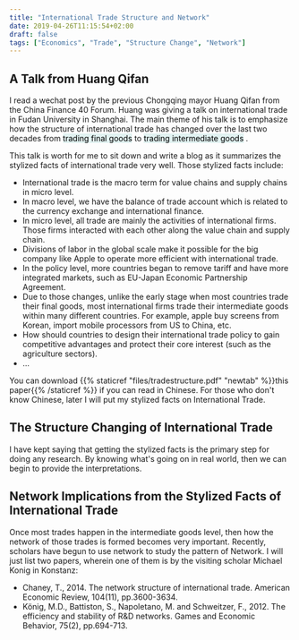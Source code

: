 ```yaml
---
title: "International Trade Structure and Network"
date: 2019-04-26T11:15:54+02:00
draft: false
tags: ["Economics", "Trade", "Structure Change", "Network"]
---
```


## A Talk from Huang Qifan

I read a wechat post by the previous Chongqing mayor Huang Qifan from the China Finance 40 Forum. Huang was giving a talk on international trade in Fudan University in Shanghai. The main theme of his talk is to emphasize how the structure of international trade has changed over the last two decades from <mark style = "background-color:#E1F2F1">trading final goods</mark> to <mark style = "background-color:#E1F2F1">trading intermediate goods</mark> .

This talk is worth for me to sit down and write a blog as it summarizes the stylized facts of international trade very well. Those stylized facts include:

* International trade is the macro term for value chains and supply chains in micro level.
* In macro level, we have the balance of trade account which is related to the currency exchange and international finance.
* In micro level, all trade are mainly the activities of international firms. Those firms interacted with each other along the value chain and supply chain.
* Divisions of labor in the global scale make it possible for the big company like Apple to operate more efficient with international trade.
* In the policy level, more countries began to remove tariff and have more integrated markets, such as EU-Japan Economic Partnership Agreement.
* Due to those changes, unlike the early stage when most countries trade their final goods, most international firms trade their intermediate goods within many different countries. For example, apple buy screens from Korean, import mobile processors from US to China, etc.
* How should countries to design their international trade policy to gain competitive advantages and protect their core interest (such as the agriculture sectors).
* ...

You can download {{% staticref "files/tradestructure.pdf" "newtab" %}}this paper{{% /staticref %}} if you can read in Chinese. For those who don't know Chinese, later I will put my stylized facts on International Trade.


##  The Structure Changing of International Trade

I have kept saying that getting the stylized facts is the primary step for doing any research. By knowing what's going on in real world, then we can begin to provide the interpretations.



##  Network Implications from the Stylized Facts of International Trade

Once most trades happen in the intermediate goods level, then how the network of those trades is formed becomes very important. Recently, scholars have begun to use network to study the pattern of Network. I will just list two papers, wherein one of them is by the visiting scholar Michael Konig in Konstanz:

* Chaney, T., 2014. The network structure of international trade. American Economic Review, 104(11), pp.3600-3634.
* König, M.D., Battiston, S., Napoletano, M. and Schweitzer, F., 2012. The efficiency and stability of R&D networks. Games and Economic Behavior, 75(2), pp.694-713.
